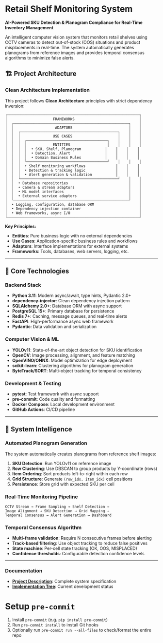 # Retail Shelf Monitoring System

**AI-Powered SKU Detection & Planogram Compliance for Real-Time Inventory Management**

An intelligent computer vision system that monitors retail shelves using CCTV cameras to detect out-of-stock (OOS) situations and product misplacements in real-time. The system automatically generates planograms from reference images and provides temporal consensus algorithms to minimize false alerts.

## 🏗️ Project Architecture

### Clean Architecture Implementation
This project follows **Clean Architecture** principles with strict dependency inversion:

```
┌─────────────────────────────────────────────────────────────┐
│                     FRAMEWORKS                              │
│  ┌─────────────────────────────────────────────────────┐    │
│  │                   ADAPTORS                          │    │
│  │  ┌─────────────────────────────────────────────┐    │    │
│  │  │               USE CASES                     │    │    │
│  │  │  ┌─────────────────────────────────────┐    │    │    │
│  │  │  │            ENTITIES                 │    │    │    │
│  │  │  │  • SKU, Shelf, Planogram           │    │    │    │
│  │  │  │  • Detection, Alert                │    │    │    │
│  │  │  │  • Domain Business Rules           │    │    │    │
│  │  │  └─────────────────────────────────────┘    │    │    │
│  │  │  • Shelf monitoring workflows              │    │    │
│  │  │  • Detection & tracking logic              │    │    │
│  │  │  • Alert generation & validation           │    │    │
│  │  └─────────────────────────────────────────────┘    │    │
│  │  • Database repositories                            │    │
│  │  • Camera & stream adaptors                         │    │
│  │  • ML model interfaces                              │    │
│  │  • External service adaptors                        │    │
│  └─────────────────────────────────────────────────────┘    │
│  • Logging, configuration, database ORM                     │
│  • Dependency injection container                           │
│  • Web frameworks, async I/O                                │
└─────────────────────────────────────────────────────────────┘
```

**Key Principles:**
- **Entities**: Pure business logic with no external dependencies
- **Use Cases**: Application-specific business rules and workflows
- **Adaptors**: Interface implementations for external systems
- **Frameworks**: Tools, databases, web servers, logging, etc.

---

## 🔧 Core Technologies

### Backend Stack
- **Python 3.11**: Modern async/await, type hints, Pydantic 2.0+
- **dependency-injector**: Clean dependency injection pattern
- **SQLAlchemy 2.0+**: Database ORM with async support
- **PostgreSQL 15+**: Primary database for persistence
- **Redis 7+**: Caching, message queues, and real-time alerts
- **FastAPI**: High-performance async web framework
- **Pydantic**: Data validation and serialization

### Computer Vision & ML
- **YOLOv11**: State-of-the-art object detection for SKU identification
- **OpenCV**: Image processing, alignment, and feature matching
- **OpenVINO/ONNX**: Model optimization for edge deployment
- **scikit-learn**: Clustering algorithms for planogram generation
- **ByteTrack/SORT**: Multi-object tracking for temporal consistency

### Development & Testing
- **pytest**: Test framework with async support
- **pre-commit**: Code quality and formatting
- **Docker Compose**: Local development environment
- **GitHub Actions**: CI/CD pipeline

---

## 🧠 System Intelligence

### Automated Planogram Generation
The system automatically creates planograms from reference shelf images:

1. **SKU Detection**: Run YOLOv11 on reference image
2. **Row Clustering**: Use DBSCAN to group products by Y-coordinate (rows)
3. **Item Ordering**: Sort products left-to-right within each row
4. **Grid Structure**: Generate `(row_idx, item_idx)` cell positions
5. **Persistence**: Store grid with expected SKU per cell

### Real-Time Monitoring Pipeline
```
CCTV Stream → Frame Sampling → Shelf Detection → 
Image Alignment → SKU Detection → Grid Mapping → 
Temporal Consensus → Alert Generation → Dashboard
```

### Temporal Consensus Algorithm
- **Multi-frame validation**: Require N consecutive frames before alerting
- **Track-based filtering**: Use object tracking to reduce false positives
- **State machine**: Per-cell state tracking (OK, OOS, MISPLACED)
- **Confidence thresholds**: Configurable detection confidence levels

---

### Documentation
- **[Project Description](docs/project_description.md)**: Complete system specification
- **[Implementation Tree](docs/project_tree.md)**: Current development status


# Setup `pre-commit`

1. Install `pre-commit` (e.g. `pip install pre-commit`)
2. Run `pre-commit install` to install Git hooks
3. Optionally run `pre-commit run --all-files` to check/format the entire repo
